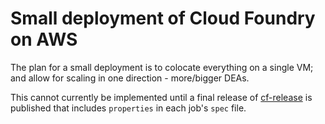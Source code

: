 # Small deployment of Cloud Foundry on AWS

The plan for a small deployment is to colocate everything on a single VM; and allow for scaling in one direction - more/bigger DEAs.

This cannot currently be implemented until a final release of [cf-release](https://github.com/cloudfoundry/cf-release) is published that includes `properties` in each job's `spec` file.
